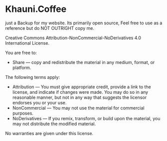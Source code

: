 # Khauni.Coffee
just a Backup for my website. Its primarily open source, Feel free to use as a reference but do NOT OUTRIGHT copy me.



Creative Commons Attribution-NonCommercial-NoDerivatives 4.0 International License.

You are free to:
- Share — copy and redistribute the material in any medium, format, or platform.

The following terms apply:
- Attribution — You must give appropriate credit, provide a link to the license, and indicate if changes were made. You may do so in any reasonable manner, but not in any way that suggests the licensor endorses you or your use.
- NonCommercial — You may not use the material for commercial purposes.
- NoDerivatives — If you remix, transform, or build upon the material, you may not distribute the modified material.

No warranties are given under this license.
